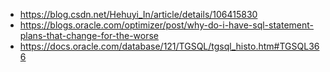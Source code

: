 * https://blog.csdn.net/Hehuyi_In/article/details/106415830
* https://blogs.oracle.com/optimizer/post/why-do-i-have-sql-statement-plans-that-change-for-the-worse
* https://docs.oracle.com/database/121/TGSQL/tgsql_histo.htm#TGSQL366